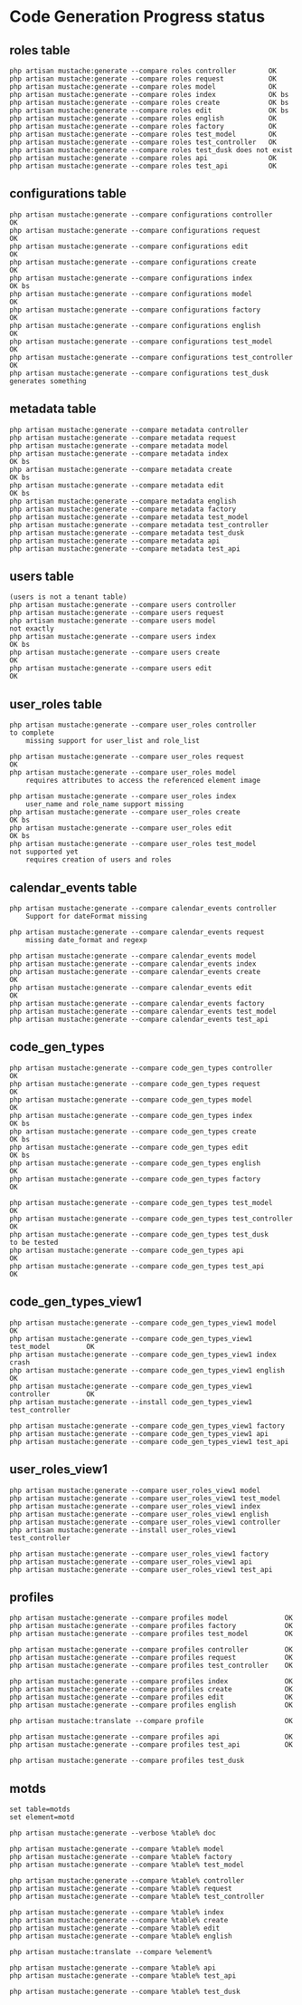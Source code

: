 # Code Generation Progress status


## roles table

    php artisan mustache:generate --compare roles controller        OK
    php artisan mustache:generate --compare roles request           OK
    php artisan mustache:generate --compare roles model             OK
    php artisan mustache:generate --compare roles index             OK bs
    php artisan mustache:generate --compare roles create            OK bs
    php artisan mustache:generate --compare roles edit              OK bs
    php artisan mustache:generate --compare roles english           OK
    php artisan mustache:generate --compare roles factory           OK
    php artisan mustache:generate --compare roles test_model        OK
    php artisan mustache:generate --compare roles test_controller   OK
    php artisan mustache:generate --compare roles test_dusk does not exist
    php artisan mustache:generate --compare roles api               OK        
    php artisan mustache:generate --compare roles test_api          OK

## configurations table

    php artisan mustache:generate --compare configurations controller       OK
    php artisan mustache:generate --compare configurations request          OK
    php artisan mustache:generate --compare configurations edit             OK
    php artisan mustache:generate --compare configurations create           OK
    php artisan mustache:generate --compare configurations index            OK bs
    php artisan mustache:generate --compare configurations model            OK
    php artisan mustache:generate --compare configurations factory          OK
    php artisan mustache:generate --compare configurations english          OK
    php artisan mustache:generate --compare configurations test_model       OK
    php artisan mustache:generate --compare configurations test_controller  OK
    php artisan mustache:generate --compare configurations test_dusk        generates something

## metadata table

    php artisan mustache:generate --compare metadata controller       
    php artisan mustache:generate --compare metadata request          
    php artisan mustache:generate --compare metadata model            
    php artisan mustache:generate --compare metadata index     				OK bs       
    php artisan mustache:generate --compare metadata create           		OK bs
    php artisan mustache:generate --compare metadata edit             		OK bs
    php artisan mustache:generate --compare metadata english          
    php artisan mustache:generate --compare metadata factory          
    php artisan mustache:generate --compare metadata test_model       
    php artisan mustache:generate --compare metadata test_controller  
    php artisan mustache:generate --compare metadata test_dusk 
    php artisan mustache:generate --compare metadata api                     
    php artisan mustache:generate --compare metadata test_api   
            
## users table

    (users is not a tenant table)
    php artisan mustache:generate --compare users controller
    php artisan mustache:generate --compare users request
    php artisan mustache:generate --compare users model                     not exactly
    php artisan mustache:generate --compare users index                     OK bs
    php artisan mustache:generate --compare users create                    OK
    php artisan mustache:generate --compare users edit                      OK

## user_roles table

    php artisan mustache:generate --compare user_roles controller           to complete 
        missing support for user_list and role_list
        
    php artisan mustache:generate --compare user_roles request              OK
    php artisan mustache:generate --compare user_roles model
        requires attributes to access the referenced element image
        
    php artisan mustache:generate --compare user_roles index        
        user_name and role_name support missing
    php artisan mustache:generate --compare user_roles create               OK bs
    php artisan mustache:generate --compare user_roles edit                 OK bs
    php artisan mustache:generate --compare user_roles test_model           not supported yet
        requires creation of users and roles

## calendar_events table

    php artisan mustache:generate --compare calendar_events controller
        Support for dateFormat missing
    
    php artisan mustache:generate --compare calendar_events request
        missing date_format and regexp
        
    php artisan mustache:generate --compare calendar_events model
    php artisan mustache:generate --compare calendar_events index
    php artisan mustache:generate --compare calendar_events create          OK
    php artisan mustache:generate --compare calendar_events edit            OK        
    php artisan mustache:generate --compare calendar_events factory
    php artisan mustache:generate --compare calendar_events test_model
    php artisan mustache:generate --compare calendar_events test_api          
    
## code_gen_types

    php artisan mustache:generate --compare code_gen_types controller           OK
    php artisan mustache:generate --compare code_gen_types request				OK    	                       
    php artisan mustache:generate --compare code_gen_types model      			OK    	          
    php artisan mustache:generate --compare code_gen_types index                OK bs
    php artisan mustache:generate --compare code_gen_types create        		OK bs
    php artisan mustache:generate --compare code_gen_types edit                 OK bs
    php artisan mustache:generate --compare code_gen_types english              OK
    php artisan mustache:generate --compare code_gen_types factory              OK
    
    php artisan mustache:generate --compare code_gen_types test_model           OK    
    php artisan mustache:generate --compare code_gen_types test_controller      OK
    php artisan mustache:generate --compare code_gen_types test_dusk        to be tested
    php artisan mustache:generate --compare code_gen_types api                  OK
    php artisan mustache:generate --compare code_gen_types test_api             OK
        
## code_gen_types_view1

    php artisan mustache:generate --compare code_gen_types_view1 model              OK
    php artisan mustache:generate --compare code_gen_types_view1 test_model         OK
    php artisan mustache:generate --compare code_gen_types_view1 index              crash
    php artisan mustache:generate --compare code_gen_types_view1 english            OK
    php artisan mustache:generate --compare code_gen_types_view1 controller         OK
    php artisan mustache:generate --install code_gen_types_view1 test_controller
    
    php artisan mustache:generate --compare code_gen_types_view1 factory
    php artisan mustache:generate --compare code_gen_types_view1 api
    php artisan mustache:generate --compare code_gen_types_view1 test_api
    
## user_roles_view1

    php artisan mustache:generate --compare user_roles_view1 model
    php artisan mustache:generate --compare user_roles_view1 test_model
    php artisan mustache:generate --compare user_roles_view1 index
    php artisan mustache:generate --compare user_roles_view1 english
    php artisan mustache:generate --compare user_roles_view1 controller
    php artisan mustache:generate --install user_roles_view1 test_controller
    
    php artisan mustache:generate --compare user_roles_view1 factory
    php artisan mustache:generate --compare user_roles_view1 api
    php artisan mustache:generate --compare user_roles_view1 test_api
    
## profiles

    php artisan mustache:generate --compare profiles model              OK                
    php artisan mustache:generate --compare profiles factory            OK              
    php artisan mustache:generate --compare profiles test_model         OK           

    php artisan mustache:generate --compare profiles controller         OK       
    php artisan mustache:generate --compare profiles request            OK            
    php artisan mustache:generate --compare profiles test_controller    OK

    php artisan mustache:generate --compare profiles index              OK  
    php artisan mustache:generate --compare profiles create             OK  
    php artisan mustache:generate --compare profiles edit               OK  
    php artisan mustache:generate --compare profiles english            OK
    
    php artisan mustache:translate --compare profile                    OK

    php artisan mustache:generate --compare profiles api                OK                 
    php artisan mustache:generate --compare profiles test_api           OK

    php artisan mustache:generate --compare profiles test_dusk       

## motds 

	set table=motds
	set element=motd
	
	php artisan mustache:generate --verbose %table% doc
	
    php artisan mustache:generate --compare %table% model                              
    php artisan mustache:generate --compare %table% factory                          
    php artisan mustache:generate --compare %table% test_model                    

    php artisan mustache:generate --compare %table% controller                
    php artisan mustache:generate --compare %table% request                        
    php artisan mustache:generate --compare %table% test_controller    

    php artisan mustache:generate --compare %table% index                
    php artisan mustache:generate --compare %table% create               
    php artisan mustache:generate --compare %table% edit                 
    php artisan mustache:generate --compare %table% english            
    
    php artisan mustache:translate --compare %element%                    

    php artisan mustache:generate --compare %table% api                                 
    php artisan mustache:generate --compare %table% test_api           

    php artisan mustache:generate --compare %table% test_dusk       

    